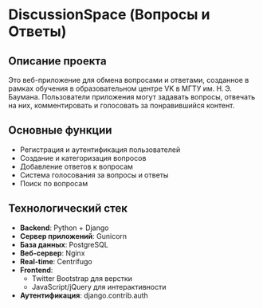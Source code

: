 # DiscussionSpace (Вопросы и Ответы)

## Описание проекта

Это веб-приложение для обмена вопросами и ответами, созданное в рамках обучения в образовательном центре VK в МГТУ им. Н. Э. Баумана. Пользователи приложения могут задавать вопросы, отвечать на них, комментировать и голосовать за понравившийся контент.

## Основные функции

- Регистрация и аутентификация пользователей
- Создание и категоризация вопросов
- Добавление ответов к вопросам
- Система голосования за вопросы и ответы
- Поиск по вопросам

## Технологический стек

- **Backend**: Python + Django
- **Сервер приложений**: Gunicorn
- **База данных**: PostgreSQL
- **Веб-сервер**: Nginx
- **Real-time**: Centrifugo
- **Frontend**: 
  - Twitter Bootstrap для верстки
  - JavaScript/jQuery для интерактивности
- **Аутентификация**: django.contrib.auth